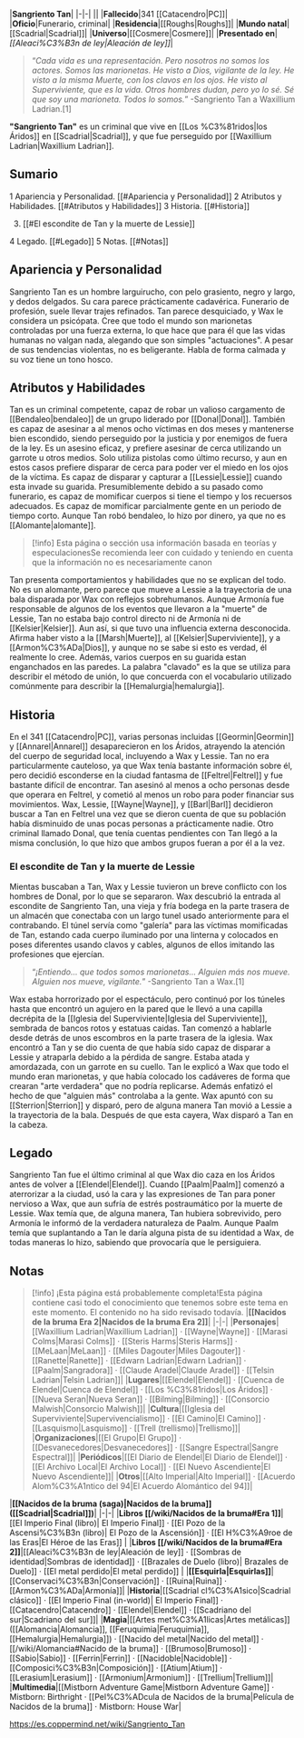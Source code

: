 

|**Sangriento Tan**|
|-|-|
||
|**Fallecido**|341 [[Catacendro\|PC]]|
|**Oficio**|Funerario, criminal|
|**Residencia**|[[Roughs\|Roughs]]|
|**Mundo natal**|[[Scadrial\|Scadrial]]|
|**Universo**|[[Cosmere\|Cosmere]]|
|**Presentado en**|*[[Aleaci%C3%B3n de ley\|Aleación de ley]]*|

>“*Cada vida es una representación. Pero nosotros no somos los actores. Somos las marionetas. He visto a Dios, vigilante de la ley. He visto a la misma Muerte, con los clavos en los ojos. He visto al Superviviente, que es la vida. Otros hombres dudan, pero yo lo sé. Sé que soy una marioneta. Todos lo somos.*”
\-Sangriento Tan a Waxillium Ladrian.[1]


**"Sangriento Tan"** es un criminal que vive en [[Los %C3%81ridos\|los Áridos]] en [[Scadrial\|Scadrial]], y que fue perseguido por [[Waxillium Ladrian\|Waxillium Ladrian]].

## Sumario

1 Apariencia y Personalidad. [[#Apariencia y Personalidad]] 
2 Atributos y Habilidades. [[#Atributos y Habilidades]] 
3 Historia. [[#Historia]] 

3. [[#El escondite de Tan y la muerte de Lessie]] 


4 Legado. [[#Legado]] 
5 Notas. [[#Notas]] 


## Apariencia y Personalidad
 
Sangriento Tan es un hombre larguirucho, con pelo grasiento, negro y largo, y dedos delgados. Su cara parece prácticamente cadavérica. Funerario de profesión, suele llevar trajes refinados.
Tan parece desquiciado, y Wax le considera un psicópata. Cree que todo el mundo son marionetas controladas por una fuerza externa, lo que hace que para él que las vidas humanas no valgan nada, alegando que son simples "actuaciones". A pesar de sus tendencias violentas, no es beligerante. Habla de forma calmada y su voz tiene un tono hosco.

## Atributos y Habilidades
Tan es un criminal competente, capaz de robar un valioso cargamento de [[Bendaleo\|bendaleo]] de un grupo liderado por [[Donal\|Donal]]. También es capaz de asesinar a al menos ocho víctimas en dos meses y mantenerse bien escondido, siendo perseguido por la justicia y por enemigos de fuera de la ley. Es un asesino eficaz, y prefiere asesinar de cerca utilizando un garrote u otros medios. Solo utiliza pistolas como último recurso, y aun en estos casos prefiere disparar de cerca para poder ver el miedo en los ojos de la víctima. Es capaz de disparar y capturar a [[Lessie\|Lessie]] cuando esta invade su guarida.
Presumiblemente debido a su pasado como funerario, es capaz de momificar cuerpos si tiene el tiempo y los recuersos adecuados. Es capaz de momificar parcialmente gente en un periodo de tiempo corto.
Aunque Tan robó bendaleo, lo hizo por dinero, ya que no es [[Alomante\|alomante]].

> [!info] Esta página o sección usa información basada en teorías y especulacionesSe recomienda leer con cuidado y teniendo en cuenta que la información no es necesariamente canon

Tan presenta comportamientos y habilidades que no se explican del todo. No es un alomante, pero parece que mueve a Lessie a la trayectoria de una bala disparada por Wax con reflejos sobrehumanos. Aunque Armonía fue responsable de algunos de los eventos que llevaron a la "muerte" de Lessie, Tan no estaba bajo control directo ni de Armonía ni de [[Kelsier\|Kelsier]]. Aun así, si que tuvo una influencia externa desconocida. Afirma haber visto a la [[Marsh\|Muerte]], al [[Kelsier\|Superviviente]], y a [[Armon%C3%ADa\|Dios]], y aunque no se sabe si esto es verdad, él realmente lo cree.
Además, varios cuerpos en su guarida estan enganchados en las paredes. La palabra "clavado" es la que se utiliza para describir el método de unión, lo que concuerda con el vocabulario utilizado comúnmente para describir la [[Hemalurgia\|hemalurgia]].

## Historia
En el 341 [[Catacendro\|PC]], varias personas incluidas [[Geormin\|Geormin]] y [[Annarel\|Annarel]] desaparecieron en los Áridos, atrayendo la atención del cuerpo de seguridad local, incluyendo a Wax y Lessie. Tan no era particularmente cauteloso, ya que Wax tenía bastante información sobre él, pero decidió esconderse en la ciudad fantasma de [[Feltrel\|Feltrel]] y fue bastante difícil de encontrar. Tan asesinó al menos a ocho personas desde que operara en Feltrel, y cometió al menos un robo para poder financiar sus movimientos.
Wax, Lessie, [[Wayne\|Wayne]], y [[Barl\|Barl]] decidieron buscar a Tan en Feltrel una vez que se dieron cuenta de que su población había disminuido de unas pocas personas a prácticamente nadie. Otro criminal llamado Donal, que tenía cuentas pendientes con Tan llegó a la misma conclusión, lo que hizo que ambos grupos fueran a por él a la vez.

### El escondite de Tan y la muerte de Lessie
Mientas buscaban a Tan, Wax y Lessie tuvieron un breve conflicto con los hombres de Donal, por lo que se separaron. Wax descubrió la entrada al escondite de Sangriento Tan, una vieja y fría bodega en la parte trasera de un almacén que conectaba con un largo tunel usado anteriormente para el contrabando. El túnel servía como "galería" para las víctimas momificadas de Tan, estando cada cuerpo iluminado por una linterna y colocados en poses diferentes usando clavos y cables, algunos de ellos imitando las profesiones que ejercían.

>“*¡Entiendo... que todos somos marionetas... Alguien más nos mueve. Alguien nos mueve, vigilante.*”
\-Sangriento Tan a Wax.[1]

Wax estaba horrorizado por el espectáculo, pero continuó por los túneles hasta que encontró un agujero en la pared que le llevó a una capilla decrépita de la [[Iglesia del Superviviente\|Iglesia del Superviviente]], sembrada de bancos rotos y estatuas caidas. Tan comenzó a hablarle desde detrás de unos escombros en la parte trasera de la iglesia. Wax encontró a Tan y se dio cuenta de que había sido capaz de disparar a Lessie y atraparla debido a la pérdida de sangre. Estaba atada y amordazada, con un garrote en su cuello.
Tan le explicó a Wax que todo el mundo eran marionetas, y que había colocado los cadáveres de forma que crearan "arte verdadera" que no podría replicarse. Además enfatizó el hecho de que "alguien más" controlaba a la gente. Wax apuntó con su [[Sterrion\|Sterrion]] y disparó, pero de alguna manera Tan movió a Lessie a la trayectoria de la bala. Después de que esta cayera, Wax disparó a Tan en la cabeza.

## Legado
Sangriento Tan fue el último criminal al que Wax dio caza en los Áridos antes de volver a [[Elendel\|Elendel]]. Cuando [[Paalm\|Paalm]] comenzó a aterrorizar a la ciudad, usó la cara y las expresiones de Tan para poner nervioso a Wax, que aun sufría de estrés postraumático por la muerte de Lessie. Wax temía que, de alguna manera, Tan hubiera sobrevivido, pero Armonía le informó de la verdadera naturaleza de Paalm. Aunque Paalm temía que suplantando a Tan le daría alguna pista de su identidad a Wax, de todas maneras lo hizo, sabiendo que provocaría que le persiguiera.

## Notas

> [!info] ¡Esta página está probablemente completa!Esta página contiene casi todo el conocimiento que tenemos sobre este tema en este momento.
El contenido no ha sido revisado todavía.
|**[[Nacidos de la bruma Era 2\|Nacidos de la bruma Era 2]]**|
|-|-|
|**Personajes**|[[Waxillium Ladrian\|Waxillium Ladrian]] · [[Wayne\|Wayne]] · [[Marasi Colms\|Marasi Colms]] · [[Steris Harms\|Steris Harms]] · [[MeLaan\|MeLaan]] · [[Miles Dagouter\|Miles Dagouter]] · [[Ranette\|Ranette]] · [[Edwarn Ladrian\|Edwarn Ladrian]] · [[Paalm\|Sangradora]] · [[Claude Aradel\|Claude Aradel]] · [[Telsin Ladrian\|Telsin Ladrian]]|
|**Lugares**|[[Elendel\|Elendel]] · [[Cuenca de Elendel\|Cuenca de Elendel]] · [[Los %C3%81ridos\|Los Áridos]] · [[Nueva Seran\|Nueva Seran]] · [[Bilming\|Bilming]] · [[Consorcio Malwish\|Consorcio Malwish]]|
|**Cultura**|[[Iglesia del Superviviente\|Supervivencialismo]] · [[El Camino\|El Camino]] · [[Lasquismo\|Lasquismo]] · [[Trell (trellismo)\|Trellismo]]|
|**Organizaciones**|[[El Grupo\|El Grupo]] · [[Desvanecedores\|Desvanecedores]] · [[Sangre Espectral\|Sangre Espectral]]|
|**Periódicos**|[[El Diario de Elendel\|El Diario de Elendel]] · [[El Archivo Local\|El Archivo Local]] · [[El Nuevo Ascendiente\|El Nuevo Ascendiente]]|
|**Otros**|[[Alto Imperial\|Alto Imperial]] · [[Acuerdo Alom%C3%A1ntico del 94\|El Acuerdo Alomántico del 94]]|

|**[[Nacidos de la bruma (saga)\|Nacidos de la bruma]] ([[Scadrial\|Scadrial]])**|
|-|-|
|**Libros [[/wiki/Nacidos de la bruma#Era 1]]**|[[El Imperio Final (libro)\| El Imperio Final]] · [[El Pozo de la Ascensi%C3%B3n (libro)\| El Pozo de la Ascensión]] · [[El H%C3%A9roe de las Eras\|El Héroe de las Eras]] |
|**Libros [[/wiki/Nacidos de la bruma#Era 2]]**|[[Aleaci%C3%B3n de ley\|Aleación de ley]] · [[Sombras de identidad\|Sombras de identidad]] · [[Brazales de Duelo (libro)\| Brazales de Duelo]] · [[El metal perdido\|El metal perdido]]  |
|**[[Esquirla\|Esquirlas]]**|[[Conservaci%C3%B3n\|Conservación]] · [[Ruina\|Ruina]] · [[Armon%C3%ADa\|Armonía]]|
|**Historia**|[[Scadrial cl%C3%A1sico\|Scadrial clásico]] · [[El Imperio Final (in-world)\| El Imperio Final]] · [[Catacendro\|Catacendro]] · [[Elendel\|Elendel]] · [[Scadriano del sur\|Scadriano del sur]]|
|**Magia**|[[Artes met%C3%A1licas\|Artes metálicas]] ([[Alomancia\|Alomancia]], [[Feruquimia\|Feruquimia]], [[Hemalurgia\|Hemalurgia]]) · [[Nacido del metal\|Nacido del metal]] · [[/wiki/Alomancia#Nacido de la bruma]] · [[Brumoso\|Brumoso]] · [[Sabio\|Sabio]] · [[Ferrin\|Ferrin]] · [[Nacidoble\|Nacidoble]] · [[Composici%C3%B3n\|Composición]] · [[Atium\|Atium]] · [[Lerasium\|Lerasium]] · [[Armonium\|Armonium]] · [[Trellium\|Trellium]]|
|**Multimedia**|[[Mistborn Adventure Game\|Mistborn Adventure Game‎‎]] · Mistborn: Birthright · [[Pel%C3%ADcula de Nacidos de la bruma\|Película de Nacidos de la bruma]] · Mistborn: House War|



https://es.coppermind.net/wiki/Sangriento_Tan